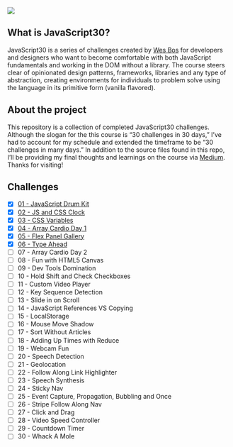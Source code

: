 [![](https://javascript30.com/images/JS3-social-share.png)](https://javascript30.com/)

## What is JavaScript30?

JavaScript30 is a series of challenges created by [Wes Bos](https://github.com/wesbos) for developers and designers who want to become comfortable with both JavaScript fundamentals and working in the DOM without a library. The course steers clear of opinionated design patterns, frameworks, libraries and any type of abstraction, creating environments for individuals to problem solve using the language in its primitive form (vanilla flavored).

## About the project

This repository is a collection of completed JavaScript30 challenges. Although the slogan for the this course is “30 challenges in 30 days,” I’ve had to account for my schedule and extended the timeframe to be “30 challenges in many days.” In addition to the source files found in this repo, I’ll be providing my final thoughts and learnings on the course via [Medium](https://medium.com/@kurtpeters). Thanks for visiting!

## Challenges

- [x] [01 - JavaScript Drum Kit](01%20-%20JavaScript%20Drum%20Kit)
- [x] [02 - JS and CSS Clock](02%20-%20JS%20and%20CSS%20Clock)
- [x] [03 - CSS Variables](03%20-%20CSS%20Variables)
- [x] [04 - Array Cardio Day 1](04%20-%20Array%20Cardio%20Day%201)
- [x] [05 - Flex Panel Gallery](05%20-%20Flex%20Panel%20Gallery)
- [x] [06 - Type Ahead](06%20-%20Type%20Ahead)
- [ ] 07 - Array Cardio Day 2
- [ ] 08 - Fun with HTML5 Canvas
- [ ] 09 - Dev Tools Domination
- [ ] 10 - Hold Shift and Check Checkboxes
- [ ] 11 - Custom Video Player
- [ ] 12 - Key Sequence Detection
- [ ] 13 - Slide in on Scroll
- [ ] 14 - JavaScript References VS Copying
- [ ] 15 - LocalStorage
- [ ] 16 - Mouse Move Shadow
- [ ] 17 - Sort Without Articles
- [ ] 18 - Adding Up Times with Reduce
- [ ] 19 - Webcam Fun
- [ ] 20 - Speech Detection
- [ ] 21 - Geolocation
- [ ] 22 - Follow Along Link Highlighter
- [ ] 23 - Speech Synthesis
- [ ] 24 - Sticky Nav
- [ ] 25 - Event Capture, Propagation, Bubbling and Once
- [ ] 26 - Stripe Follow Along Nav
- [ ] 27 - Click and Drag
- [ ] 28 - Video Speed Controller
- [ ] 29 - Countdown Timer
- [ ] 30 - Whack A Mole